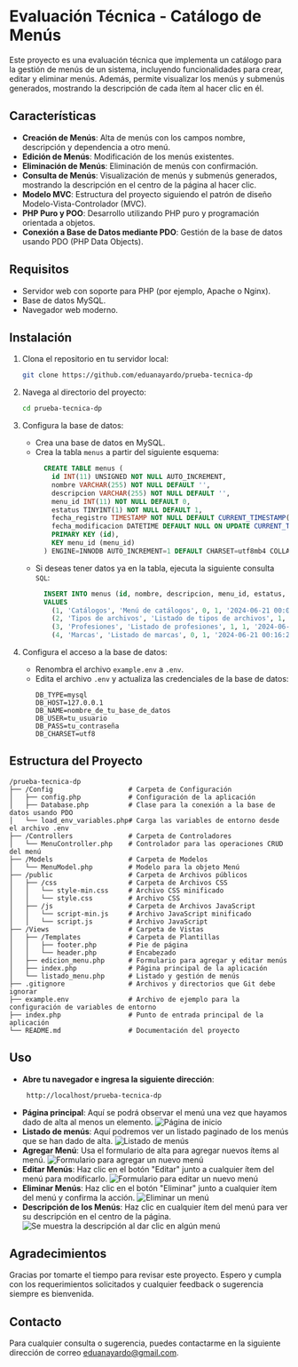 # Evaluación Técnica - Catálogo de Menús

Este proyecto es una evaluación técnica que implementa un catálogo para la gestión de menús de un sistema, incluyendo funcionalidades para crear, editar y eliminar menús. Además, permite visualizar los menús y submenús generados, mostrando la descripción de cada ítem al hacer clic en él.

## Características

- **Creación de Menús**: Alta de menús con los campos nombre, descripción y dependencia a otro menú.
- **Edición de Menús**: Modificación de los menús existentes.
- **Eliminación de Menús**: Eliminación de menús con confirmación.
- **Consulta de Menús**: Visualización de menús y submenús generados, mostrando la descripción en el centro de la página al hacer clic.
- **Modelo MVC**: Estructura del proyecto siguiendo el patrón de diseño Modelo-Vista-Controlador (MVC).
- **PHP Puro y POO**: Desarrollo utilizando PHP puro y programación orientada a objetos.
- **Conexión a Base de Datos mediante PDO**: Gestión de la base de datos usando PDO (PHP Data Objects).

## Requisitos

- Servidor web con soporte para PHP (por ejemplo, Apache o Nginx).
- Base de datos MySQL.
- Navegador web moderno.

## Instalación

1. Clona el repositorio en tu servidor local:
    ```sh
    git clone https://github.com/eduanayardo/prueba-tecnica-dp
    ```

2. Navega al directorio del proyecto:
    ```sh
    cd prueba-tecnica-dp
    ```

3. Configura la base de datos:
    - Crea una base de datos en MySQL.
    - Crea la tabla `menus` a partir del siguiente esquema:
      ```sql
        CREATE TABLE menus (
          id INT(11) UNSIGNED NOT NULL AUTO_INCREMENT,
          nombre VARCHAR(255) NOT NULL DEFAULT '',
          descripcion VARCHAR(255) NOT NULL DEFAULT '',
          menu_id INT(11) NOT NULL DEFAULT 0,
          estatus TINYINT(1) NOT NULL DEFAULT 1,
          fecha_registro TIMESTAMP NOT NULL DEFAULT CURRENT_TIMESTAMP(),
          fecha_modificacion DATETIME DEFAULT NULL ON UPDATE CURRENT_TIMESTAMP(),
          PRIMARY KEY (id),
          KEY menu_id (menu_id)
        ) ENGINE=INNODB AUTO_INCREMENT=1 DEFAULT CHARSET=utf8mb4 COLLATE=utf8mb4_general_ci;
        ```
    - Si deseas tener datos ya en la tabla, ejecuta la siguiente consulta `SQL`:
      ```sql
        INSERT INTO menus (id, nombre, descripcion, menu_id, estatus, fecha_registro, fecha_modificacion)
        VALUES
          (1, 'Catálogos', 'Menú de catálogos', 0, 1, '2024-06-21 00:08:28', NULL),
          (2, 'Tipos de archivos', 'Listado de tipos de archivos', 1, 1, '2024-06-21 00:15:39', NULL),
          (3, 'Profesiones', 'Listado de profesiones', 1, 1, '2024-06-21 00:16:00', NULL),
          (4, 'Marcas', 'Listado de marcas', 0, 1, '2024-06-21 00:16:20', NULL);
      ```

4. Configura el acceso a la base de datos:
    - Renombra el archivo `example.env` a `.env`.
    - Edita el archivo `.env` y actualiza las credenciales de la base de datos:
        ```
        DB_TYPE=mysql
        DB_HOST=127.0.0.1
        DB_NAME=nombre_de_tu_base_de_datos
        DB_USER=tu_usuario
        DB_PASS=tu_contraseña
        DB_CHARSET=utf8
        ```

## Estructura del Proyecto
~~~
/prueba-tecnica-dp
├── /Config                   # Carpeta de Configuración
│   ├── config.php            # Configuración de la aplicación
│   ├── Database.php          # Clase para la conexión a la base de datos usando PDO
│   └── load_env_variables.php# Carga las variables de entorno desde el archivo .env
├── /Controllers              # Carpeta de Controladores
│   └── MenuController.php    # Controlador para las operaciones CRUD del menú
├── /Models                   # Carpeta de Modelos
│   └── MenuModel.php         # Modelo para la objeto Menú
├── /public                   # Carpeta de Archivos públicos
│   ├── /css                  # Carpeta de Archivos CSS
│   │   └── style-min.css     # Archivo CSS minificado
│   │   └── style.css         # Archivo CSS
│   ├── /js                   # Carpeta de Archivos JavaScript
│   │   └── script-min.js     # Archivo JavaScript minificado
│   │   └── script.js         # Archivo JavaScript
├── /Views                    # Carpeta de Vistas
│   ├── /Templates            # Carpeta de Plantillas
│   │   ├── footer.php        # Pie de página
│   │   └── header.php        # Encabezado
│   ├── edicion_menu.php      # Formulario para agregar y editar menús
│   ├── index.php             # Página principal de la aplicación
│   └── listado_menu.php      # Listado y gestión de menús
├── .gitignore                # Archivos y directorios que Git debe ignorar
├── example.env               # Archivo de ejemplo para la configuración de variables de entorno
├── index.php                 # Punto de entrada principal de la aplicación
└── README.md                 # Documentación del proyecto
~~~

## Uso

- **Abre tu navegador e ingresa la siguiente dirección**:
   ```sh
    http://localhost/prueba-tecnica-dp
    ```
- **Página principal**: Aquí se podrá observar el menú una vez que hayamos dado de alta al menos un elemento.
    ![Página de inicio](/public/screenshots/index.png "Inicio")
- **Listado de menús**: Aquí podremos ver un listado paginado de los menús que se han dado de alta.
    ![Listado de menús](/public/screenshots/listado.png "Listado de menús")
- **Agregar Menú**: Usa el formulario de alta para agregar nuevos ítems al menú.
    ![Formulario para agregar un nuevo menú](/public/screenshots/nuevo-menu.png "Formulario para agregar un nuevo menú")
- **Editar Menús**: Haz clic en el botón "Editar" junto a cualquier ítem del menú para modificarlo.
    ![Formulario para editar un nuevo menú](/public/screenshots/editar-menu.png "Formulario para editar un nuevo menú")
- **Eliminar Menús**: Haz clic en el botón "Eliminar" junto a cualquier ítem del menú y confirma la acción.
    ![Eliminar un menú](/public/screenshots/eliminar-menu.png "Eliminar un menú")
- **Descripción de los Menús**: Haz clic en cualquier ítem del menú para ver su descripción en el centro de la página.
    ![Se muestra la descripción al dar clic en algún menú](/public/screenshots/index-descripcion.png "Se muestra la descripción al dar clic en algún menú")


## Agradecimientos

Gracias por tomarte el tiempo para revisar este proyecto. Espero y cumpla con los requerimientos solicitados y cualquier feedback o sugerencia siempre es bienvenida.

## Contacto

Para cualquier consulta o sugerencia, puedes contactarme en la siguiente dirección de correo [eduanayardo@gmail.com](mailto:eduanayardo@gmail.com).

